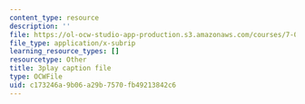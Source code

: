 ```yaml
---
content_type: resource
description: ''
file: https://ol-ocw-studio-app-production.s3.amazonaws.com/courses/7-016-introductory-biology-fall-2018/c173246a9b06a29b7570fb49213842c6_83-yKXuRDGc.srt
file_type: application/x-subrip
learning_resource_types: []
resourcetype: Other
title: 3play caption file
type: OCWFile
uid: c173246a-9b06-a29b-7570-fb49213842c6
---
```

